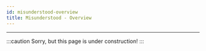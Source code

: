 ```yaml
---
id: misunderstood-overview
title: Misunderstood - Overview
---
```


----------------

:::caution
Sorry, but this page is under construction!
:::
